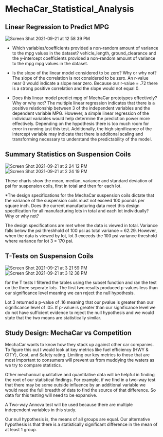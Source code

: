 # MechaCar_Statistical_Analysis

## Linear Regression to Predict MPG

![Screen Shot 2021-09-21 at 12 58 39 PM](https://user-images.githubusercontent.com/84756166/134214780-c578e46d-1e82-4db5-be23-2fd7d1989ffe.png)


* Which variables/coefficients provided a non-random amount of variance to the mpg values in the dataset?
vehicle_length, ground_clearance and the y-intercept coefficients provided a non-random amount of variance to the mpg mpg values in the dataset.

* Is the slope of the linear model considered to be zero? Why or why not?
The slope of the correlation is not considered to be zero. An r-value near 0 would indicate a slope near zero. Because our r-value = .72 there is a strong positive correlation and the slope would not equal 0. 

* Does this linear model predict mpg of MechaCar prototypes effectively? Why or why not?
The multiple linear regression indicates that there is a positive relationship between 3 of the independent variables and the dependent variable MPG. However, a simple linear regression of the individual variables would help determine the prediction power more effectively. Depending on the hypothesis there is too much room for error in running just this test. Additionally, the high significance of the intercept variable may indicate that there is additonal scaling and transforming necessary to understand the predictability of the model. 

## Summary Statistics on Suspension Coils

![Screen Shot 2021-09-21 at 2 24 12 PM](https://user-images.githubusercontent.com/84756166/134226570-91a74fe1-d2f5-4406-af54-358c8f0c0528.png)
![Screen Shot 2021-09-21 at 2 24 19 PM](https://user-images.githubusercontent.com/84756166/134226574-86e25682-a3a2-4696-a698-0c72a8070384.png)

These charts show the mean, median, variance and standard deviation of psi for suspension coils, first in total and then for each lot. 

*The design specifications for the MechaCar suspension coils dictate that the variance of the suspension coils must not exceed 100 pounds per square inch. Does the current manufacturing data meet this design specification for all manufacturing lots in total and each lot individually? Why or why not?

The design specifications are met when the data is viewed in total. Variance falls below the psi threshhold of 100 psi as total variance = 62.29. However, when the data is viewed by lot, lot 3 exceeds the 100 psi variance threshold where variance for lot 3 = 170 psi.

## T-Tests on Suspension Coils
![Screen Shot 2021-09-21 at 3 21 59 PM](https://user-images.githubusercontent.com/84756166/134234388-e71cc0c7-6f03-4b24-b635-5a0930543649.png)
![Screen Shot 2021-09-21 at 3 12 38 PM](https://user-images.githubusercontent.com/84756166/134233180-814a63af-fc8d-4ae2-b51c-53f852ecdc0a.png)

for the T tests I filtered the tables using the subset function and ran the test on the three seperate lots. The first two results produced p-values less than our significance level meaning we can reject the null hypothesis. 

Lot 3 returned a p-value of .16 meaning that our pvalue is greater than our significance level of .05. If p-value is greater than our significance level we do not have sufficient evidence to reject the null hypothesis and we would state that the two means are statistically similar. 

## Study Design: MechaCar vs Competition

MechaCar wants to know how they stack up against other car companies. To figure this out I would look at key metrics like fuel efficiency (HWY & CITY), Cost, and Safety rating. Limiting our key metrics to those that are most important to consumers will prevent us from muddying the waters as we try to compare statistics.

Other mechanical qualitative and quantitative data will be helpful in finding the root of our statistical findings. For example, if we find in a two-way test that there may be some outside influence by an additional variable we would need the full breadth of data to find the source of that difference. So data for this testing will need to be expansive.

A Two-way Annova test will be used because there are multiple independent variables in this study. 

Our null hypothesis is, the means of all groups are equal. Our alternative hypothesis is that there is a statistically significant difference in the mean of at least 1 group. 



